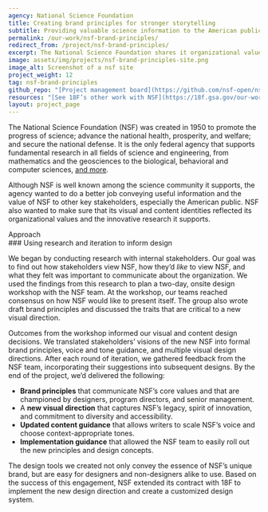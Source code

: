 ```yaml
---
agency: National Science Foundation
title: Creating brand principles for stronger storytelling
subtitle: Providing valuable science information to the American public
permalink: /our-work/nsf-brand-principles/
redirect_from: /project/nsf-brand-principles/
excerpt: The National Science Foundation shares it organizational values and research interests with the public.
image: assets/img/projects/nsf-brand-principles-site.png
image_alt: Screenshot of a nsf site
project_weight: 12
tag: nsf-brand-principles
github_repo: "[Project management board](https://github.com/nsf-open/nsf/projects/2)"
resources: "[See 18F’s other work with NSF](https://18f.gsa.gov/our-work/seed-fund/)"
layout: project_page
---
```


The National Science Foundation (NSF) was created in 1950 to promote the
progress of science; advance the national health, prosperity, and
welfare; and secure the national defense. It is the only federal agency
that supports fundamental research in all fields of science and
engineering, from mathematics and the geosciences to the biological,
behavioral and computer sciences, [and more](https://nsf.gov/about/).

Although NSF is well known among the science community it supports, the
agency wanted to do a better job conveying useful information and the
value of NSF to other key stakeholders, especially the American public.
NSF also wanted to make sure that its visual and content identities
reflected its organizational values and the innovative research it
supports.

<div class="case-study-preheader margin-top-6">Approach</div>
### Using research and iteration to inform design

We began by conducting research with internal stakeholders. Our goal was
to find out how stakeholders view NSF, how they’d *like* to view NSF,
and what they felt was important to communicate about the organization.
We used the findings from this research to plan a two-day, onsite design
workshop with the NSF team. At the workshop, our teams reached consensus
on how NSF would like to present itself. The group also wrote draft
brand principles and discussed the traits that are critical to a new
visual direction.

Outcomes from the workshop informed our visual and content design
decisions. We translated stakeholders’ visions of the new NSF into
formal brand principles, voice and tone guidance, and multiple visual
design directions. After each round of iteration, we gathered feedback
from the NSF team, incorporating their suggestions into subsequent
designs. By the end of the project, we’d delivered the following:

- **Brand principles** that communicate NSF’s core values and that are championed by designers, program directors, and senior management.
- A **new visual direction** that captures NSF’s legacy, spirit of innovation, and commitment to diversity and accessibility.
- **Updated content guidance** that allows writers to scale NSF’s voice and choose context-appropriate tones.
- **Implementation guidance** that allowed the NSF team to easily roll out the new principles and design concepts.

The design tools we created not only convey the essence of NSF’s unique
brand, but are easy for designers and non-designers alike to use. Based
on the success of this engagement, NSF extended its contract with 18F to
implement the new design direction and create a customized design
system.
